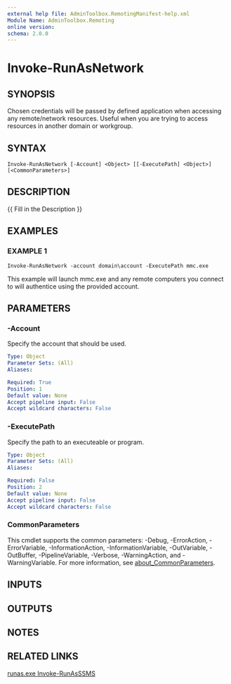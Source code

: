 ```yaml
---
external help file: AdminToolbox.RemotingManifest-help.xml
Module Name: AdminToolbox.Remoting
online version:
schema: 2.0.0
---
```


# Invoke-RunAsNetwork

## SYNOPSIS
Chosen credentials will be passed by defined application when accessing any remote/network resources.
Useful when you are trying to access resources in another domain or workgroup.

## SYNTAX

```
Invoke-RunAsNetwork [-Account] <Object> [[-ExecutePath] <Object>] [<CommonParameters>]
```

## DESCRIPTION
{{ Fill in the Description }}

## EXAMPLES

### EXAMPLE 1
```
Invoke-RunAsNetwork -account domain\account -ExecutePath mmc.exe
```

This example will launch mmc.exe and any remote computers you connect to will authentice using the provided account.

## PARAMETERS

### -Account
Specify the account that should be used.

```yaml
Type: Object
Parameter Sets: (All)
Aliases:

Required: True
Position: 1
Default value: None
Accept pipeline input: False
Accept wildcard characters: False
```

### -ExecutePath
Specify the path to an executeable or program.

```yaml
Type: Object
Parameter Sets: (All)
Aliases:

Required: False
Position: 2
Default value: None
Accept pipeline input: False
Accept wildcard characters: False
```

### CommonParameters
This cmdlet supports the common parameters: -Debug, -ErrorAction, -ErrorVariable, -InformationAction, -InformationVariable, -OutVariable, -OutBuffer, -PipelineVariable, -Verbose, -WarningAction, and -WarningVariable. For more information, see [about_CommonParameters](http://go.microsoft.com/fwlink/?LinkID=113216).

## INPUTS

## OUTPUTS

## NOTES

## RELATED LINKS

[runas.exe
Invoke-RunAsSSMS]()

